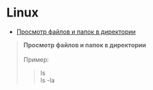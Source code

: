 # Linux

- <a href="#1">Просмотр файлов и папок в директории</a>

> **<div id="1">Просмотр файлов и папок в директории</div>** <br>Пример:
>> ls <br>
>> ls -la
